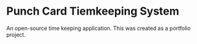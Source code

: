 # Punch Card Tiemkeeping System

An open-source time keeping application. This was created as a portfolio
project.

